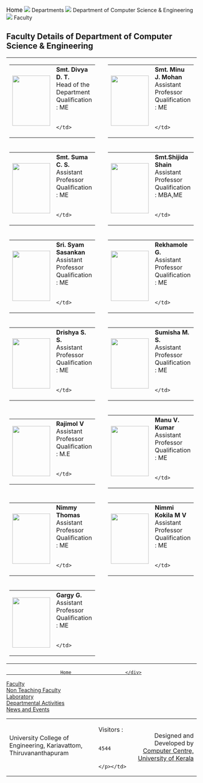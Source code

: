 <div align="left" class="deptLeftDiv">
<div class="navaigatorDiv" style="width:">
<p><a href="/" style="text-decoration:none; color:black; font-size:110%;">Home</a> <img src="images/arrow.png"/> Departments <img src="images/arrow.png"/> Department of Computer Science &amp; Engineering  <img src="images/arrow.png"/> Faculty</p>
</div>
<h2>Faculty Details of Department of Computer Science &amp; Engineering</h2>
<table>
<tr>
<td>
<table cellpadding="5">
<tr><td><img height="133" src="images/depts/1467470034divyadt.jpg" style="min-width:100px; min-height:133" width="100"/></td>
<td style="line-height:20px;"><b> Smt. Divya D. T. </b>
<br/> Head of the Department<br/>Qualification : ME                                        

                                        

                                        </td>
</tr>
</table>
</td>
<td width="50"></td>
<td>
<table cellpadding="5">
<tr><td><img height="133" src="images/depts/1467470180minujmohan.jpg" style="min-width:100px; min-height:133" width="100"/></td>
<td style="line-height:20px;"><b> Smt. Minu J. Mohan</b>
<br/> Assistant Professor <br/>Qualification : ME                                        

                                        

                                        </td>
</tr>
</table>
</td>
</tr>
<tr>
<td>
<table cellpadding="5">
<tr><td><img height="133" src="images/depts/1467470581suma_c_s.jpg" style="min-width:100px; min-height:133" width="100"/></td>
<td style="line-height:20px;"><b> Smt. Suma C. S.</b>
<br/> Assistant Professor <br/>Qualification : ME                                        

                                        

                                        </td>
</tr>
</table>
</td>
<td width="50"></td>
<td>
<table cellpadding="5">
<tr><td><img height="133" src="images/depts/1588848926shij.jpg" style="min-width:100px; min-height:133" width="100"/></td>
<td style="line-height:20px;"><b> Smt.Shijida Shain</b>
<br/> Assistant Professor <br/>Qualification : MBA,ME                                        

                                        

                                        </td>
</tr>
</table>
</td>
</tr>
<tr>
<td>
<table cellpadding="5">
<tr><td><img height="133" src="images/depts/1467470620syam_sasankan.jpg" style="min-width:100px; min-height:133" width="100"/></td>
<td style="line-height:20px;"><b> Sri. Syam Sasankan   </b>
<br/> Assistant Professor <br/>Qualification : ME                                        

                                        

                                        </td>
</tr>
</table>
</td>
<td width="50"></td>
<td>
<table cellpadding="5">
<tr><td><img height="133" src="images/depts/1467470850rekhamole_g.jpg" style="min-width:100px; min-height:133" width="100"/></td>
<td style="line-height:20px;"><b> Rekhamole G.     </b>
<br/> Assistant Professor <br/>Qualification : ME                                        

                                        

                                        </td>
</tr>
</table>
</td>
</tr>
<tr>
<td>
<table cellpadding="5">
<tr><td><img height="133" src="images/depts/1467470717drishyass.jpg" style="min-width:100px; min-height:133" width="100"/></td>
<td style="line-height:20px;"><b> Drishya S. S.</b>
<br/> Assistant Professor <br/>Qualification : ME                                        

                                        

                                        </td>
</tr>
</table>
</td>
<td width="50"></td>
<td>
<table cellpadding="5">
<tr><td><img height="133" src="images/depts/1467471035sumisha_m_s.jpg" style="min-width:100px; min-height:133" width="100"/></td>
<td style="line-height:20px;"><b> Sumisha M. S.</b>
<br/> Assistant Professor <br/>Qualification : ME                                        

                                        

                                        </td>
</tr>
</table>
</td>
</tr>
<tr>
<td>
<table cellpadding="5">
<tr><td><img height="133" src="images/depts/1588835584raji.jpg" style="min-width:100px; min-height:133" width="100"/></td>
<td style="line-height:20px;"><b> Rajimol V</b>
<br/> Assistant Professor <br/>Qualification : M.E                                        

                                        

                                        </td>
</tr>
</table>
</td>
<td width="50"></td>
<td>
<table cellpadding="5">
<tr><td><img height="133" src="images/depts/1467470944manuvkumar.jpg" style="min-width:100px; min-height:133" width="100"/></td>
<td style="line-height:20px;"><b> Manu V. Kumar</b>
<br/> Assistant Professor <br/>Qualification : ME                                        

                                        

                                        </td>
</tr>
</table>
</td>
</tr>
<tr>
<td>
<table cellpadding="5">
<tr><td><img height="133" src="images/depts/1588774574nimmyphoto_(2).jpg" style="min-width:100px; min-height:133" width="100"/></td>
<td style="line-height:20px;"><b> Nimmy Thomas  </b>
<br/> Assistant Professor <br/>Qualification : ME                                        

                                        

                                        </td>
</tr>
</table>
</td>
<td width="50"></td>
<td>
<table cellpadding="5">
<tr><td><img height="133" src="images/depts/1595945261nimmikokila.jpg" style="min-width:100px; min-height:133" width="100"/></td>
<td style="line-height:20px;"><b> Nimmi Kokila M V</b>
<br/> Assistant Professor <br/>Qualification : ME                                        

                                        

                                        </td>
</tr>
</table>
</td>
</tr>
<tr>
<td>
<table cellpadding="5">
<tr><td><img height="133" src="images/depts/dummy_L.jpg" style="min-width:100px; min-height:133" width="100"/></td>
<td style="line-height:20px;"><b> Gargy G.</b>
<br/> Assistant Professor <br/>Qualification : ME                                        

                                        

                                        </td>
</tr>
</table>
</td>
<td width="50"></td>
</tr>
</table>
</div>
<div class="deptRightDiv"> <!-- for Department Menu -->
<a href="aboutDept.php?dep=2"><div class="deptRightDivMenuItem">

						Home        	        </div>
</a>
<a href="faculty.php?did=2">
<div class="deptRightDivMenuItemSelect">							Faculty	                    </div>
</a>
<a href="nonTeachingFaculty.php?did=2">
<div class="deptRightDivMenuItem">							Non Teaching Faculty	                    </div>
</a>
<a href="laboratory.php?did=2">
<div class="deptRightDivMenuItem">							Laboratory	                    </div>
</a>
<a href="deptActivities.php?did=2">
<div class="deptRightDivMenuItem">							Departmental Activities	                    </div>
</a>
<a href="deptNewsEvents.php?did=2">
<div class="deptRightDivMenuItem">							News and Events	                    </div>
</a>
</div>
<div class="footer-block">
<img alt="" src="images/blue-bottom-line.png"/>
<table width="100%">
<tr>
<td style="text-align:left"><p align="left" style="margin-top:8px;">University College of Engineering, Kariavattom, Thiruvananthapuram </p></td>
<td><p>Visitors : 
            
            4544            
            
            </p></td>
<td style="text-align:right;"><p style="text-align:right;">Designed and Developed by <a href="http://kucc.keralauniversity.ac.in/" target="_blank">Computer Centre, University of Kerala</a></p></td>
</tr>
</table>
</div> </div>